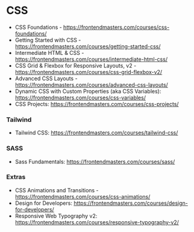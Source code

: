 # CSS

- CSS Foundations - https://frontendmasters.com/courses/css-foundations/
- Getting Started with CSS - https://frontendmasters.com/courses/getting-started-css/
- Intermediate HTML & CSS - https://frontendmasters.com/courses/intermediate-html-css/
- CSS Grid & Flexbox for Responsive Layouts, v2 - https://frontendmasters.com/courses/css-grid-flexbox-v2/
- Advanced CSS Layouts - https://frontendmasters.com/courses/advanced-css-layouts/
- Dynamic CSS with Custom Properties (aka CSS Variables): https://frontendmasters.com/courses/css-variables/
- CSS Projects: https://frontendmasters.com/courses/css-projects/

### Tailwind

- Tailwind CSS: https://frontendmasters.com/courses/tailwind-css/

### SASS

- Sass Fundamentals: https://frontendmasters.com/courses/sass/

### Extras

- CSS Animations and Transitions - https://frontendmasters.com/courses/css-animations/
- Design for Developers: https://frontendmasters.com/courses/design-for-developers/
- Responsive Web Typography v2: https://frontendmasters.com/courses/responsive-typography-v2/
